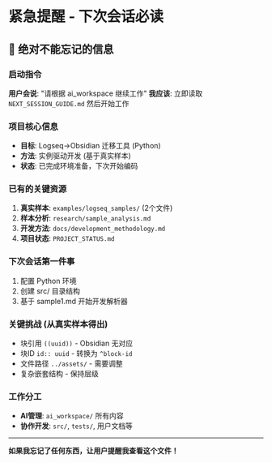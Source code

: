 # 紧急提醒 - 下次会话必读

## 🚨 绝对不能忘记的信息

### 启动指令
**用户会说**: "请根据 ai_workspace 继续工作"
**我应该**: 立即读取 `NEXT_SESSION_GUIDE.md` 然后开始工作

### 项目核心信息
- **目标**: Logseq→Obsidian 迁移工具 (Python)
- **方法**: 实例驱动开发 (基于真实样本)
- **状态**: 已完成环境准备，下次开始编码

### 已有的关键资源
1. **真实样本**: `examples/logseq_samples/` (2个文件)
2. **样本分析**: `research/sample_analysis.md` 
3. **开发方法**: `docs/development_methodology.md`
4. **项目状态**: `PROJECT_STATUS.md`

### 下次会话第一件事
1. 配置 Python 环境
2. 创建 src/ 目录结构  
3. 基于 sample1.md 开始开发解析器

### 关键挑战 (从真实样本得出)
- 块引用 `((uuid))` - Obsidian 无对应
- 块ID `id:: uuid` - 转换为 `^block-id`
- 文件路径 `../assets/` - 需要调整
- 复杂嵌套结构 - 保持层级

### 工作分工
- **AI管理**: `ai_workspace/` 所有内容
- **协作开发**: `src/`, `tests/`, 用户文档等

---
**如果我忘记了任何东西，让用户提醒我查看这个文件！**